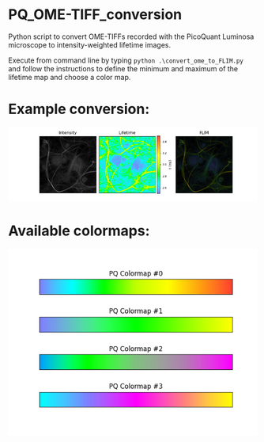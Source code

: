 # PQ_OME-TIFF_conversion
Python script to convert OME-TIFFs recorded with the PicoQuant Luminosa microscope to intensity-weighted lifetime images.

Execute from command line by typing `python .\convert_ome_to_FLIM.py` and follow the instructions to define the minimum and maximum of the lifetime map and choose a color map.

# Example conversion:
![Example](https://raw.githubusercontent.com/AndersBarth/PQ_OME-TIFF_conversion/master/Examples/Example.png)


# Available colormaps:
![PQ Colormaps](https://raw.githubusercontent.com/AndersBarth/PQ_OME-TIFF_conversion/master/ColorSchemes/PQ_colormaps.png)
